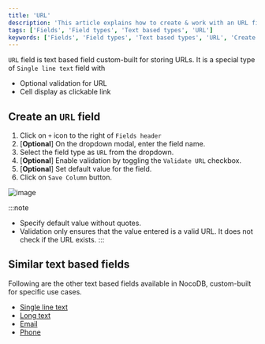 ```yaml
---
title: 'URL'
description: 'This article explains how to create & work with an URL field.'
tags: ['Fields', 'Field types', 'Text based types', 'URL']
keywords: ['Fields', 'Field types', 'Text based types', 'URL', 'Create URL field']
---
```



`URL` field is text based field custom-built for storing URLs. It is a special type of `Single line text` field with
  - Optional validation for URL 
  - Cell display as clickable link

## Create an `URL` field
1. Click on `+` icon to the right of `Fields header`
2. [**Optional**] On the dropdown modal, enter the field name.
3. Select the field type as `URL` from the dropdown.
4. [**Optional**] Enable validation by toggling the `Validate URL` checkbox.
5. [**Optional**] Set default value for the field.
6. Click on `Save Column` button.


![image](/img/v2/fields/url.png)

:::note
- Specify default value without quotes.
- Validation only ensures that the value entered is a valid URL. It does not check if the URL exists.
:::

## Similar text based fields
Following are the other text based fields available in NocoDB, custom-built for specific use cases.
- [Single line text](010.single-line-text.md)
- [Long text](020.long-text.md)
- [Email](030.email.md)
- [Phone](040.phonenumber.md)



